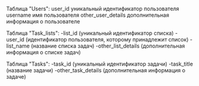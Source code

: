 Таблица "Users":
    user_id
        уникальный идентификатор пользователя
    username
        имя пользователя
    other_user_details
        дополнительная информация о пользователе

Таблица "Task_lists":
    -list_id (уникальный идентификатор списка)
    -user_id (идентификатор пользователя, которому принадлежит список)
    -list_name (название списка задач)
    -other_list_details (дополнительная информация о списке задач)

Таблица "Tasks":
    -task_id (уникальный идентификатор задачи)
    -task_title (название задачи)
    -other_task_details (дополнительная информация о задаче)